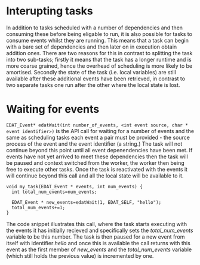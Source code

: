 # Interupting tasks

In addition to tasks scheduled with a number of dependencies and then consuming these before being eligable to run, it is also possible for tasks to consume events whilst they are running. This means that a task can begin with a bare set of dependencies and then later on in execution obtain addition ones. There are two reasons for this in contrast to splitting the task into two sub-tasks; firstly it means that the task has a longer runtime and is more coarse grained, hence the overhead of scheduling is more likely to be amortised. Secondly the state of the task (i.e. local variables) are still available after these additional events have been retrieved, in contrast to two separate tasks one run after the other where the local state is lost.

# Waiting for events
`EDAT_Event* edatWait(int number_of_events, <int event source, char * event identifier>)` is the API call for waiting for a number of events and the same as scheduling tasks each event a pair must be provided - the source process of the event and the event identifier (a string.) The task will not continue beyond this point until all event depenendencies have been met. If events have not yet arrived to meet these dependencies then the task will be paused and context switched from the worker, the worker then being free to execute other tasks. Once the task is reactivated with the events it will continue beyond this call and all the local state will be available to it.

```
void my_task(EDAT_Event * events, int num_events) {
  int total_num_events=num_events;
  
  EDAT_Event * new_events=edatWait(1, EDAT_SELF, "hello");
  total_num_events+=1;
}
```  

The code snippet illustrates this call, where the task starts executing with the events it has initially recieved and specifically sets the _total_num_events_ variable to be this number. The task is then paused for a new event from itself with identifier _hello_ and once this is available the call returns with this event as the first member of _new_events_ and the _total_num_events_ variable (which still holds the previous value) is incremented by one.

